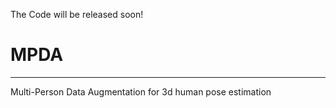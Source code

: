 The Code will be released soon!

# MPDA
---

Multi-Person Data Augmentation for 3d human pose estimation
